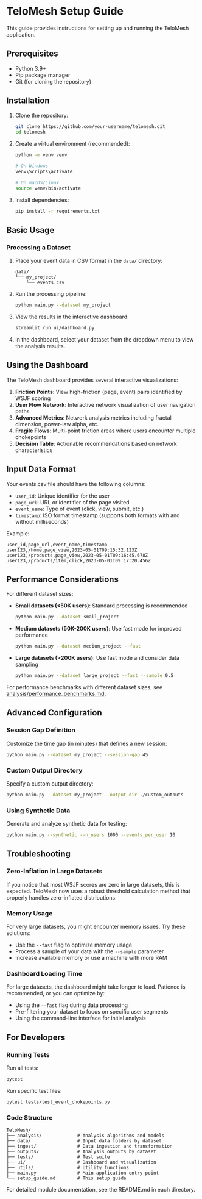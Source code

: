 # TeloMesh Setup Guide

This guide provides instructions for setting up and running the TeloMesh application.

## Prerequisites

- Python 3.9+ 
- Pip package manager
- Git (for cloning the repository)

## Installation

1. Clone the repository:
   ```bash
   git clone https://github.com/your-username/telomesh.git
   cd telomesh
   ```

2. Create a virtual environment (recommended):
   ```bash
   python -m venv venv
   
   # On Windows
   venv\Scripts\activate
   
   # On macOS/Linux
   source venv/bin/activate
   ```

3. Install dependencies:
   ```bash
   pip install -r requirements.txt
   ```

## Basic Usage

### Processing a Dataset

1. Place your event data in CSV format in the `data/` directory:
   ```
   data/
   └── my_project/
       └── events.csv
   ```

2. Run the processing pipeline:
   ```bash
   python main.py --dataset my_project
   ```

3. View the results in the interactive dashboard:
   ```bash
   streamlit run ui/dashboard.py
   ```

4. In the dashboard, select your dataset from the dropdown menu to view the analysis results.

## Using the Dashboard

The TeloMesh dashboard provides several interactive visualizations:

1. **Friction Points**: View high-friction (page, event) pairs identified by WSJF scoring
2. **User Flow Network**: Interactive network visualization of user navigation paths
3. **Advanced Metrics**: Network analysis metrics including fractal dimension, power-law alpha, etc.
4. **Fragile Flows**: Multi-point friction areas where users encounter multiple chokepoints
5. **Decision Table**: Actionable recommendations based on network characteristics

## Input Data Format

Your events.csv file should have the following columns:
- `user_id`: Unique identifier for the user
- `page_url`: URL or identifier of the page visited
- `event_name`: Type of event (click, view, submit, etc.)
- `timestamp`: ISO format timestamp (supports both formats with and without milliseconds)

Example:
```
user_id,page_url,event_name,timestamp
user123,/home,page_view,2023-05-01T09:15:32.123Z
user123,/products,page_view,2023-05-01T09:16:45.678Z
user123,/products/item,click,2023-05-01T09:17:20.456Z
```

## Performance Considerations

For different dataset sizes:

- **Small datasets (<50K users)**: Standard processing is recommended
  ```bash
  python main.py --dataset small_project
  ```

- **Medium datasets (50K-200K users)**: Use fast mode for improved performance
  ```bash
  python main.py --dataset medium_project --fast
  ```

- **Large datasets (>200K users)**: Use fast mode and consider data sampling
  ```bash
  python main.py --dataset large_project --fast --sample 0.5
  ```

For performance benchmarks with different dataset sizes, see [analysis/performance_benchmarks.md](analysis/performance_benchmarks.md).

## Advanced Configuration

### Session Gap Definition

Customize the time gap (in minutes) that defines a new session:
```bash
python main.py --dataset my_project --session-gap 45
```

### Custom Output Directory

Specify a custom output directory:
```bash
python main.py --dataset my_project --output-dir ./custom_outputs
```

### Using Synthetic Data

Generate and analyze synthetic data for testing:
```bash
python main.py --synthetic --n_users 1000 --events_per_user 10
```

## Troubleshooting

### Zero-Inflation in Large Datasets

If you notice that most WSJF scores are zero in large datasets, this is expected. TeloMesh now uses a robust threshold calculation method that properly handles zero-inflated distributions.

### Memory Usage

For very large datasets, you might encounter memory issues. Try these solutions:
- Use the `--fast` flag to optimize memory usage
- Process a sample of your data with the `--sample` parameter
- Increase available memory or use a machine with more RAM

### Dashboard Loading Time

For large datasets, the dashboard might take longer to load. Patience is recommended, or you can optimize by:
- Using the `--fast` flag during data processing
- Pre-filtering your dataset to focus on specific user segments
- Using the command-line interface for initial analysis

## For Developers

### Running Tests

Run all tests:
```bash
pytest
```

Run specific test files:
```bash
pytest tests/test_event_chokepoints.py
```

### Code Structure

```
TeloMesh/
├── analysis/             # Analysis algorithms and models
├── data/                 # Input data folders by dataset
├── ingest/               # Data ingestion and transformation
├── outputs/              # Analysis outputs by dataset
├── tests/                # Test suite
├── ui/                   # Dashboard and visualization
├── utils/                # Utility functions
├── main.py               # Main application entry point
└── setup_guide.md        # This setup guide
```

For detailed module documentation, see the README.md in each directory.
